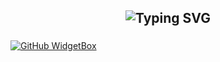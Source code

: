 <h2 align="center"><img src="https://readme-typing-svg.demolab.com?font=Fira+Code&pause=1000&color=7A1CAC&random=false&width=435&lines=%22Learning%2C+Leveling%2C+and+Leading.%22" alt="Typing SVG" />

###

[![GitHub WidgetBox](https://github-widgetbox.vercel.app/api/profile?username=xFalzz&data=followers,repositories,stars,commits&theme=darkmode)](https://github.com/xFalzz)

###
